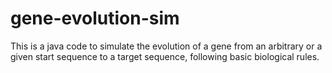 # gene-evolution-sim
This is a java code to simulate the evolution of a gene from an arbitrary or a given start sequence to a target sequence, following basic biological rules.

